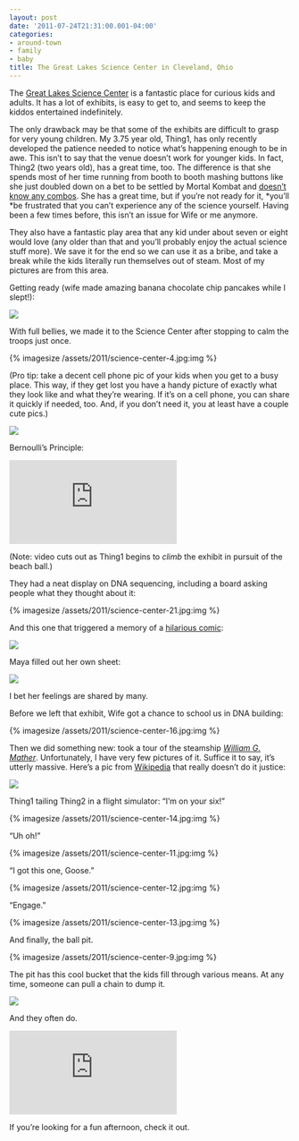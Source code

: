 ```yaml
---
layout: post
date: '2011-07-24T21:31:00.001-04:00'
categories:
- around-town
- family
- baby
title: The Great Lakes Science Center in Cleveland, Ohio
---
```


The [Great Lakes Science Center](http://www.glsc.org/) is a fantastic place for curious kids and adults. It has a lot of exhibits, is easy to get to, and seems to keep the kiddos entertained indefinitely. 

The only drawback may be that some of the exhibits are difficult to grasp for very young children. My 3.75 year old, Thing1, has only recently developed the patience needed to notice what’s happening enough to be in awe. This isn’t to say that the venue doesn’t work for younger kids. In fact, Thing2 (two years old), has a great time, too. The difference is that she spends most of her time running from booth to booth mashing buttons like she just doubled down on a bet to be settled by Mortal Kombat and [doesn’t know any combos](http://en.wikipedia.org/wiki/Eddy_Gordo#Other_appearances). She has a great time, but if you’re not ready for it, *you’ll *be frustrated that you can’t experience any of the science yourself. Having been a few times before, this isn’t an issue for Wife or me anymore.

They also have a fantastic play area that any kid under about seven or eight would love (any older than that and you’ll probably enjoy the actual science stuff more). We save it for the end so we can use it as a bribe, and take a break while the kids literally run themselves out of steam. Most of my pictures are from this area.

Getting ready (wife made amazing banana chocolate chip pancakes while I slept!):  

![](/assets/2011/science-center-2.jpg)  

With full bellies, we made it to the Science Center after stopping to calm the troops just once.   

{% imagesize /assets/2011/science-center-4.jpg:img %}

(Pro tip: take a decent cell phone pic of your kids when you get to a busy place. This way, if they get lost you have a handy picture of exactly what they look like and what they’re wearing. If it’s on a cell phone, you can share it quickly if needed, too. And, if you don’t need it, you at least have a couple cute pics.)  

![](/assets/2011/science-center-8.jpg)  

Bernoulli’s Principle:  

<iframe class="full-embed hd" src="https://www.youtube.com/embed/waMs2z5AL-M" title="Bernoulli&#39;s Principle - Floating ball at the Cleveland Science Center" frameborder="0" allow="accelerometer; autoplay; clipboard-write; encrypted-media; gyroscope; picture-in-picture; web-share" allowfullscreen></iframe>

(Note: video cuts out as Thing1 begins to *climb* the exhibit in pursuit of the beach ball.)

They had a neat display on DNA sequencing, including a board asking people what they thought about it:

{% imagesize /assets/2011/science-center-21.jpg:img %}

And this one that triggered a memory of a [hilarious comic](http://hyperboleandahalf.blogspot.com/2010/04/alot-is-better-than-you-at-everything.html):

![](/assets/2011/science-center-20.jpg)    

Maya filled out her own sheet:  

![](/assets/2011/science-center-26.jpg)  

I bet her feelings are shared by many. 

Before we left that exhibit, Wife got a chance to school us in DNA building:  

{% imagesize /assets/2011/science-center-16.jpg:img %}

Then we did something new: took a tour of the steamship [*William G. Mather*](http://www.glsc.org/mather_museum.php). Unfortunately, I have very few pictures of it. Suffice it to say, it’s utterly massive. Here’s a pic from [Wikipedia](http://en.wikipedia.org/wiki/Steamship_William_G._Mather_Maritime_Museum) that really doesn’t do it justice:

![](/assets/2011/science-center-27.jpg)  

Thing1 tailing Thing2 in a flight simulator: “I’m on your six!”

{% imagesize /assets/2011/science-center-14.jpg:img %}

“Uh oh!”

{% imagesize /assets/2011/science-center-11.jpg:img %}

“I got this one, Goose.”

{% imagesize /assets/2011/science-center-12.jpg:img %}

“Engage.”

{% imagesize /assets/2011/science-center-13.jpg:img %}

And finally, the ball pit.

{% imagesize /assets/2011/science-center-9.jpg:img %}

The pit has this cool bucket that the kids fill through various means. At any time, someone can pull a chain to dump it.

![](/assets/2011/science-center-10.jpg)    

And they often do.  

<iframe class="full-embed hd" src="https://www.youtube.com/embed/A9DcTuyPNVI" title="And They All Fall Down" frameborder="0" allow="accelerometer; autoplay; clipboard-write; encrypted-media; gyroscope; picture-in-picture; web-share" allowfullscreen></iframe>

If you’re looking for a fun afternoon, check it out.